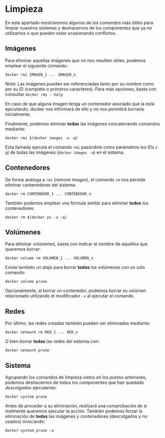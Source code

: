 # Limpieza

En este apartado mostraremos algunos de los comandos más útiles para limpiar nuestros sistemas y deshacernos de los componentes que ya no utilizamos o que pueden estar ocasionando conflictos.


## Imágenes

Para eliminar aquellas imágenes que no nos resulten útiles, podemos emplear el siguiente comando:

`docker rmi IMAGEN_1 ... IMAGEN_n`

*Nota*: Las imágenes pueden ser referenciadas tanto por su nombre como por su ID (completo o primeros caracteres). Para más opciones, basta con consultar `docker rmi --help`

En caso de que alguna imagen tenga un contenedor asociado que la está ejecutando, docker nos informará de ello y no nos permitirá borrarla inicialmente.

Finalmente, podemos eliminar **todas** las imágenes concatenando comandos mediante:

`docker rmi $(docker images -a -q)`

Esta llamada ejecuta el comando `rmi` pasándole como parámetros los IDs (`-q`) de todas las imágenes (`docker images -a`) en el sistema.


## Contenedores

De forma análoga a `rmi` (remove images), el comando `rm` nos permite eliminar contenedores del sistema:

`docker rm CONTENEDOR_1 ... CONTENEDOR_n`

También podemos emplear una fórmula similar para eliminar **todos** los contenedores:

`docker rm $(docker ps -a -q)`


## Volúmenes

Para eliminar volúmenes, basta con indicar el nombre de aquellos que queremos borrar:

`docker volume rm VOLUMEN_1 ... VOLUMEN_n`

Existe también un atajo para borrar **todos** los volúmenes con un solo comando:

`docker volume prune`

Opcionalmente, al borrar un contenedor, podemos borrar su volúmen relacionado utilizando el modificador `-v` al ejecutar el comando.


## Redes

Por último, las redes creadas también pueden ser eliminadas mediante:

`docker network rm RED_1 ... RED_n`

O bien borrar **todas** las redes del sistema con:

`docker network prune`


## Sistema

Agrupando los comandos de limpieza vistos en los puntos anteriores, podemos deshacernos de todos los componentes que han quedado *descolgados* ejecutando:

`docker system prune`

Antes de proceder a su eliminación, realizará una comprobación de si realmente queremos ejecutar la acción. También podemos forzar la eliminación de **todas** las imágenes y contenedores (descolgados y no usados) invocando:

`docker system prune -a`
